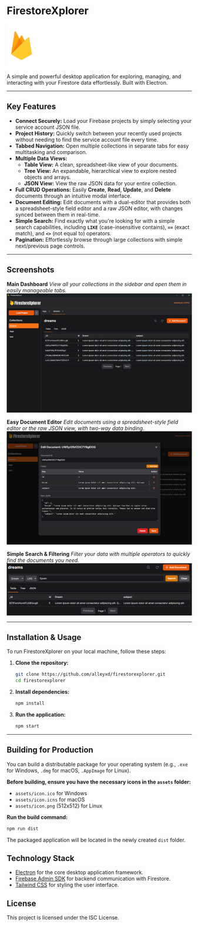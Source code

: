 # FirestoreXplorer

![FirestoreXplorer Logo](./assets/imgs/logo.png)

A simple and powerful desktop application for exploring, managing, and interacting with your Firestore data effortlessly. Built with Electron.

---

## Key Features

* **Connect Securely:** Load your Firebase projects by simply selecting your service account JSON file.
* **Project History:** Quickly switch between your recently used projects without needing to find the service account file every time.
* **Tabbed Navigation:** Open multiple collections in separate tabs for easy multitasking and comparison.
* **Multiple Data Views:**
    * **Table View:** A clean, spreadsheet-like view of your documents.
    * **Tree View:** An expandable, hierarchical view to explore nested objects and arrays.
    * **JSON View:** View the raw JSON data for your entire collection.
* **Full CRUD Operations:** Easily **Create**, **Read**, **Update**, and **Delete** documents through an intuitive modal interface.
* **Document Editing:** Edit documents with a dual-editor that provides both a spreadsheet-style field editor and a raw JSON editor, with changes synced between them in real-time.
* **Simple Search:** Find exactly what you're looking for with a simple search capabilities, including **`LIKE`** (case-insensitive contains), **`==`** (exact match), and **`<>`** (not equal to) operators.
* **Pagination:** Effortlessly browse through large collections with simple next/previous page controls.

---

## Screenshots

**Main Dashboard**
*View all your collections in the sidebar and open them in easily manageable tabs.*
![Main application view showing collections and tabs](./assets/screen1.png)

**Easy Document Editor**
*Edit documents using a spreadsheet-style field editor or the raw JSON view, with two-way data binding.*
![Modal showing the document editor](./assets/screen2.png)

**Simple Search & Filtering**
*Filter your data with multiple operators to quickly find the documents you need.*
![Search bar with operators and results](./assets/screen3.png)

---

## Installation & Usage

To run FirestoreXplorer on your local machine, follow these steps:

1.  **Clone the repository:**
    ```bash
    git clone https://github.com/alleyxd/firestorexplorer.git
    cd firestorexplorer
    ```

2.  **Install dependencies:**
    ```bash
    npm install
    ```

3.  **Run the application:**
    ```bash
    npm start
    ```

---

## Building for Production

You can build a distributable package for your operating system (e.g., `.exe` for Windows, `.dmg` for macOS, `.AppImage` for Linux).

**Before building, ensure you have the necessary icons in the `assets` folder:**

* `assets/icon.ico` for Windows
* `assets/icon.icns` for macOS
* `assets/icon.png` (512x512) for Linux

**Run the build command:**
```bash
npm run dist
```

The packaged application will be located in the newly created `dist` folder.

## Technology Stack
* [Electron](https://www.electronjs.org) for the core desktop application framework.
* [Firebase Admin SDK](https://firebase.google.com/docs/admin/setup) for backend communication with Firestore.
* [Tailwind CSS](https://tailwindcss.com) for styling the user interface.

## License
This project is licensed under the ISC License.